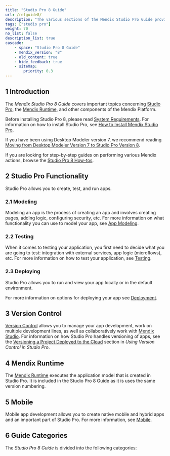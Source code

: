 ```yaml
---
title: "Studio Pro 8 Guide"
url: /refguide8/
description: "The various sections of the Mendix Studio Pro Guide provide details on the features and functionality of the Mendix Platform."
tags: ["studio pro"]
weight: 70
no_list: false
description_list: true
cascade:
    - space: "Studio Pro 8 Guide"
    - mendix_version: "8"
    - old_content: true
    - hide_feedback: true
    - sitemap:
        priority: 0.3
---
```


## 1 Introduction

The *Mendix Studio Pro 8 Guide* covers important topics concerning [Studio Pro](/refguide8/modeling/), the [Mendix Runtime](/refguide8/runtime/), and other components of the Mendix Platform.

Before installing Studio Pro 8, please read [System Requirements](/refguide8/system-requirements/). For information on how to install Studio Pro, see [How to Install Mendix Studio Pro](/howto8/general/install/).

If you have been using Desktop Modeler version 7, we recommend reading [Moving from Desktop Modeler Version 7 to Studio Pro Version 8](/refguide8/moving-from-7-to-8/).

If you are looking for step-by-step guides on performing various Mendix actions, browse the [Studio Pro 8 How-tos](/howto8/).

## 2 Studio Pro Functionality

Studio Pro allows you to create, test, and run apps. 

### 2.1 Modeling 

Modeling an app is the process of creating an app and involves creating pages, adding logic, configuring security, etc. For more information on what functionality you can use to model your app, see [App Modeling](/refguide8/modeling/).  

### 2.2 Testing 

When it comes to testing your application, you first need to decide what you are going to test: integration with external services, app logic (microflows), etc. For more information on how to test your application, see [Testing](/howto8/testing/). 

### 2.3 Deploying 

Studio Pro allows you to run and view your app locally or in the default environment.

For more information on options for deploying your app see [Deployment](/developerportal/deploy/).

## 3 Version Control

[Version Control](/refguide8/version-control/) allows you to manage your app development, work on multiple development lines, as well as collaboratively work with [Mendix Studio](/studio8/).  For information on how Studio Pro handles versioning of apps, see the [Versioning a Project Deployed to the Cloud](/refguide8/using-version-control-in-studio-pro/#versioning-project) section in *Using Version Control in Studio Pro*. 

## 4 Mendix Runtime

The [Mendix Runtime](/refguide8/runtime/) executes the application model that is created in Studio Pro. It is included in the Studio Pro 8 Guide as it is uses the same version numbering. 

## 5 Mobile

Mobile app development allows you to create native mobile and hybrid apps and an important part of Studio Pro. For more information, see [Mobile](/refguide8/mobile/). 

## 6 Guide Categories

The *Studio Pro 8 Guide* is divided into the following categories:
